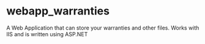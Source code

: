 # webapp_warranties
A Web Application that can store your warranties and other files. Works with IIS and is written using ASP.NET
